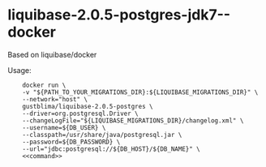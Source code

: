 # liquibase-2.0.5-postgres-jdk7--docker
Based on liquibase/docker

Usage:
```
    docker run \
    -v "${PATH_TO_YOUR_MIGRATIONS_DIR}:${LIQUIBASE_MIGRATIONS_DIR}" \
    --network="host" \
    gustblima/liquibase-2.0.5-postgres \
    --driver=org.postgresql.Driver \
    --changeLogFile="${LIQUIBASE_MIGRATIONS_DIR}/changelog.xml" \
    --username=${DB_USER} \
    --classpath=/usr/share/java/postgresql.jar \
    --password=${DB_PASSWORD} \
    --url="jdbc:postgresql://${DB_HOST}/${DB_NAME}" \
    <<command>>
  ```